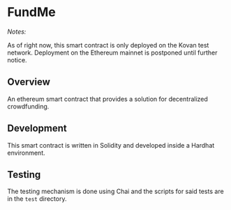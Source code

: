 # FundMe

_Notes:_

As of right now, this smart contract is only deployed on the Kovan test network. Deployment on the Ethereum mainnet is postponed until further notice.

## Overview

An ethereum smart contract that provides a solution for decentralized crowdfunding.

## Development

This smart contract is written in Solidity and developed inside a Hardhat environment.

## Testing

The testing mechanism is done using Chai and the scripts for said tests are in the `test` directory.

